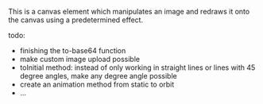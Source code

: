 This is a canvas element which manipulates an image and redraws it onto the canvas using a predetermined effect.

todo:

- finishing the to-base64 function
- make custom image upload possible
- toInitial method: instead of only working in straight lines or lines with 45 degree angles, make any degree angle possible
- create an animation method from static to orbit
- ...
